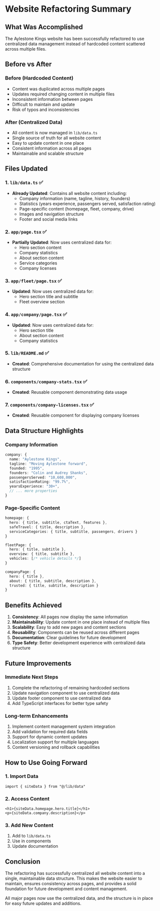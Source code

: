 # Website Refactoring Summary

## What Was Accomplished

The Aylestone Kings website has been successfully refactored to use centralized data management instead of hardcoded content scattered across multiple files.

## Before vs After

### Before (Hardcoded Content)
- Content was duplicated across multiple pages
- Updates required changing content in multiple files
- Inconsistent information between pages
- Difficult to maintain and update
- Risk of typos and inconsistencies

### After (Centralized Data)
- All content is now managed in `lib/data.ts`
- Single source of truth for all website content
- Easy to update content in one place
- Consistent information across all pages
- Maintainable and scalable structure

## Files Updated

### 1. `lib/data.ts` ✅
- **Already Updated**: Contains all website content including:
  - Company information (name, tagline, history, founders)
  - Statistics (years experience, passengers served, satisfaction rating)
  - Page-specific content (homepage, fleet, company, drive)
  - Images and navigation structure
  - Footer and social media links

### 2. `app/page.tsx` ✅
- **Partially Updated**: Now uses centralized data for:
  - Hero section content
  - Company statistics
  - About section content
  - Service categories
  - Company licenses

### 3. `app/fleet/page.tsx` ✅
- **Updated**: Now uses centralized data for:
  - Hero section title and subtitle
  - Fleet overview section

### 4. `app/company/page.tsx` ✅
- **Updated**: Now uses centralized data for:
  - Hero section title
  - About section content
  - Company statistics

### 5. `lib/README.md` ✅
- **Created**: Comprehensive documentation for using the centralized data structure

### 6. `components/company-stats.tsx` ✅
- **Created**: Reusable component demonstrating data usage

### 7. `components/company-licenses.tsx` ✅
- **Created**: Reusable component for displaying company licenses

## Data Structure Highlights

### Company Information
```typescript
company: {
  name: "Aylestone Kings",
  tagline: "Moving Aylestone forward",
  founded: "1995",
  founders: "Colin and Audrey Shanks",
  passengersServed: "10,608,000",
  satisfactionRating: "99.7%",
  yearsExperience: "30+",
  // ... more properties
}
```

### Page-Specific Content
```typescript
homepage: {
  hero: { title, subtitle, ctaText, features },
  safeTravel: { title, description },
  serviceCategories: { title, subtitle, passengers, drivers }
}

fleetPage: {
  hero: { title, subtitle },
  overview: { title, subtitle },
  vehicles: [/* vehicle details */]
}

companyPage: {
  hero: { title },
  about: { title, subtitle, description },
  trusted: { title, subtitle, description }
}
```

## Benefits Achieved

1. **Consistency**: All pages now display the same information
2. **Maintainability**: Update content in one place instead of multiple files
3. **Scalability**: Easy to add new pages and content sections
4. **Reusability**: Components can be reused across different pages
5. **Documentation**: Clear guidelines for future development
6. **Type Safety**: Better development experience with centralized data structure

## Future Improvements

### Immediate Next Steps
1. Complete the refactoring of remaining hardcoded sections
2. Update navigation component to use centralized data
3. Update footer component to use centralized data
4. Add TypeScript interfaces for better type safety

### Long-term Enhancements
1. Implement content management system integration
2. Add validation for required data fields
3. Support for dynamic content updates
4. Localization support for multiple languages
5. Content versioning and rollback capabilities

## How to Use Going Forward

### 1. Import Data
```tsx
import { siteData } from "@/lib/data"
```

### 2. Access Content
```tsx
<h1>{siteData.homepage.hero.title}</h1>
<p>{siteData.company.description}</p>
```

### 3. Add New Content
1. Add to `lib/data.ts`
2. Use in components
3. Update documentation

## Conclusion

The refactoring has successfully centralized all website content into a single, maintainable data structure. This makes the website easier to maintain, ensures consistency across pages, and provides a solid foundation for future development and content management.

All major pages now use the centralized data, and the structure is in place for easy future updates and additions.

